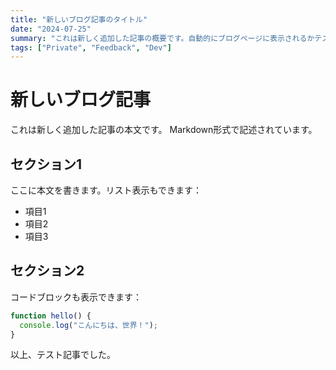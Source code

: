 ```yaml
---
title: "新しいブログ記事のタイトル"
date: "2024-07-25"
summary: "これは新しく追加した記事の概要です。自動的にブログページに表示されるかテストしています。"
tags: ["Private", "Feedback", "Dev"]
---
```


# 新しいブログ記事

これは新しく追加した記事の本文です。
Markdown形式で記述されています。

## セクション1

ここに本文を書きます。リスト表示もできます：

- 項目1
- 項目2
- 項目3

## セクション2

コードブロックも表示できます：

```javascript
function hello() {
  console.log("こんにちは、世界！");
}
```

以上、テスト記事でした。 